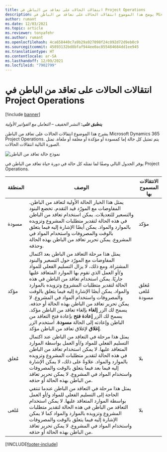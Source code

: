 ```yaml
---
title: انتقالات الحالات على تعاقد من الباطن في Project Operations
description: يوضح هذا الموضوع انتقالات الحالات على تعاقد من الباطن في Microsoft Dynamics 365 Project Operations عند إنشاء التعاقد من الباطن وتنفيذه وإغلاقه.
author: rumant
ms.date: 12/03/2021
ms.topic: article
ms.reviewer: tonyafehr
ms.author: rumant
ms.openlocfilehash: 4ca658440c7a9b29a927098f24c092d72d9eb0c9
ms.sourcegitcommit: 45893132bd8bfaf944ee0ac855484684dd1ee945
ms.translationtype: HT
ms.contentlocale: ar-SA
ms.lasthandoff: 12/09/2021
ms.locfileid: "7902799"
---
```

# <a name="state-transitions-on-a-subcontract-in-project-operations"></a>انتقالات الحالات على تعاقد من الباطن في Project Operations

[!include [banner](../../includes/dataverse-preview.md)]

_**ينطبق على:** النشر الخفيف – التعامل مع الفواتير الأولية_

يشرح هذا الموضوع انتقالات الحالات على تعاقد من الباطن Microsoft Dynamics 365 Project Operations. يتم تمثيل كل حالة إما كمسودة أو مؤكدة أو مغلقة أو ملغاة. تمثل الصورة التالية انتقالات الحالات.

![نموذج حالة تعاقد من الباطن](../media/SubconStates.png)  

يوفر الجدول التالي وصفًا لما تمثله كل حالة في دورة حياة تعاقد من الباطن في Project Operations.

| المنطقة | الوصف  | الانتقالات المسموح بها |
| --- | --- | --- |
| مسودة | يمثل هذا الخيار الحالة الأولية لتعاقد من الباطن. المفاوضات مع المورّد قيد التقدم. تخضع البنود والتسعير للتعديلات. يمكن استخدام تعاقد من الباطن في هذه الحالة لتقدير متطلبات المشروع وتزويده بالموارد والمواد. يمكن أيضًا الإشارة إليه فيما يتعلق بالوقت والمصروفات واستخدام المواد في المشروع. يمكن تحرير تعاقد من الباطن بهذه الحالة وحذفه. | مؤكد |
| مؤكد | يمثل هذا مرحلة التعاقد من الباطن بعد اكتمال المفاوضات مع المورّد حول التسعير والبنود المشتراة. ومع ذلك، لا يزال التسليم الفعلي للمواد و/أو العمل الذي تقوم بها الموارد المتعاقد عليها جاريًا. يمكن استخدام تعاقد من الباطن في هذه الحالة لتقدير متطلبات المشروع وتزويده بالموارد والمواد. يمكن أيضًا الإشارة إليه فيما يتعلق بالوقت والمصروفات واستخدام المواد في المشروع. لا يمكن تحرير تعاقد من الباطن بهذه الحالة أو حذفه. يسمح لك الزر **إلغاء** بإلغاء تعاقد من الباطن مؤكد. يسمح لك الزر **إعادة فتح** بإعادة فتح التعاقد من الباطن وإعادته إلى الحالة **مسودة**. استخدم الزر **إغلاق** لإغلاق تعاقد من الباطن مؤكد. | مُغلق <br> مُلغى <br> مسودة |
| مُغلق | يمثل هذا مرحلة في التعاقد من الباطن عند اكتمال التسليم الفعلي للمواد و/أو العمل بواسطة الموارد المتعاقد عليها. لا يمكن استخدام تعاقد من الباطن في هذه الحالة لتقدير متطلبات المشروع وتزويده بالموارد والمواد. علاوةً على ذلك، لا يمكن الإشارة إليه فيما بعد فيما يتعلق بالوقت والمصروفات واستخدام المواد في المشروع. لا يمكن تحرير تعاقد من الباطن بهذه الحالة أو حذفه. | ‏‫بلا |
| مُلغى | يمثل هذا مرحلة في التعاقد من الباطن عندما تنتفي الحاجة إلى التسليم الفعلي للمواد و/أو العمل بواسطة الموارد المتعاقد عليها. لا يمكن استخدام التعاقد من الباطن في هذه الحالة لتقدير متطلبات المشروع وتزويده بالموارد والمواد كما لا يمكن الإشارة إليه فيما يتعلق بالوقت والمصروفات واستخدام المواد في المشروع.‬ لا يمكن تحرير تعاقد من الباطن بهذه الحالة أو حذفه. | ‏‫بلا |


[!INCLUDE[footer-include](../../includes/footer-banner.md)]
